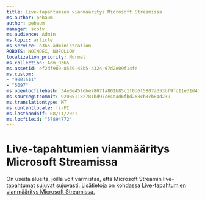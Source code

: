 ```yaml
---
title: Live-tapahtumien vianmääritys Microsoft Streamissa
ms.author: pebaum
author: pebaum
manager: scotv
ms.audience: Admin
ms.topic: article
ms.service: o365-administration
ROBOTS: NOINDEX, NOFOLLOW
localization_priority: Normal
ms.collection: Adm_O365
ms.assetid: ef2df989-8539-48b5-a324-97d2e09f14fe
ms.custom:
- "9001511"
- "5097"
ms.openlocfilehash: 34e0e45fdbe78071a801b85c1f0d6f5807a353bf9fc11e31d412fe662438c630
ms.sourcegitcommit: 920051182781bd97ce4d4d6fbd268cb37b84d239
ms.translationtype: MT
ms.contentlocale: fi-FI
ms.lasthandoff: 08/11/2021
ms.locfileid: "57894772"
---
```

# <a name="troubleshooting-live-events-in-microsoft-stream"></a>Live-tapahtumien vianmääritys Microsoft Streamissa

On useita alueita, joilla voit varmistaa, että Microsoft Streamin live-tapahtumat sujuvat sujuvasti. Lisätietoja on kohdassa [Live-tapahtumien vianmääritys Microsoft Streamissa.](https://docs.microsoft.com/stream/live-event-troubleshooting)
